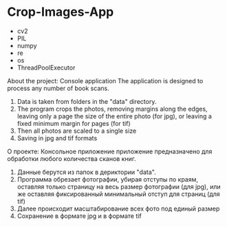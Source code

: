 # Crop-Images-App

- cv2
- PIL
- numpy
- re
- os
- ThreadPoolExecutor

About the project:
Console application The application is designed to process any number of book scans.
1. Data is taken from folders in the "data" directory.
2. The program crops the photos, removing margins along the edges, leaving only a page the size of the entire photo (for jpg), or leaving a fixed minimum margin for pages (for tif)
3. Then all photos are scaled to a single size
4. Saving in jpg and tif formats

О проекте:
Консольное приложение приложение предназначено для обработки любого количества сканов книг.
1. Данные берутся из папок в дериктории "data".
2. Программа обрезает фотографии, убирая отступы по краям, оставляя только страницу на весь размер фотографии (для jpg), или же оставляя фиксированный минимальный отступ для страниц (для tif) 
3. Далее происходит масштабирование всех фото под единый размер
4. Сохранение в формате jpg и в формате tif
